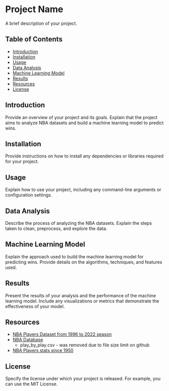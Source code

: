 # Project Name

A brief description of your project.

## Table of Contents

- [Introduction](#introduction)
- [Installation](#installation)
- [Usage](#usage)
- [Data Analysis](#data-analysis)
- [Machine Learning Model](#machine-learning-model)
- [Results](#results)
- [Resources](#resources)
- [License](#license)

## Introduction

Provide an overview of your project and its goals. Explain that the project aims to analyze NBA datasets and build a machine learning model to predict wins.

## Installation

Provide instructions on how to install any dependencies or libraries required for your project.

## Usage

Explain how to use your project, including any command-line arguments or configuration settings.

## Data Analysis

Describe the process of analyzing the NBA datasets. Explain the steps taken to clean, preprocess, and explore the data.

## Machine Learning Model

Explain the approach used to build the machine learning model for predicting wins. Provide details on the algorithms, techniques, and features used.

## Results

Present the results of your analysis and the performance of the machine learning model. Include any visualizations or metrics that demonstrate the effectiveness of your model.

## Resources

* [NBA Players Dataset from 1996 to 2022 season](https://www.kaggle.com/datasets/justinas/nba-players-data?resource=download)
* [NBA Database](https://www.kaggle.com/datasets/wyattowalsh/basketball/data)
    * play_by_play.csv - was removed due to file size limit on github
* [NBA Players stats since 1950](https://www.kaggle.com/datasets/drgilermo/nba-players-stats/data)

## License

Specify the license under which your project is released. For example, you can use the MIT License.

